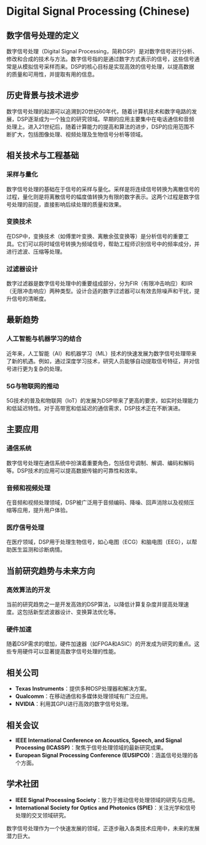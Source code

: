 # Digital Signal Processing (Chinese)

## 数字信号处理的定义

数字信号处理（Digital Signal Processing，简称DSP）是对数字信号进行分析、修改和合成的技术与方法。数字信号指的是通过数字方式表示的信号，这些信号通常是从模拟信号采样而来。DSP的核心目标是实现高效的信号处理，以提高数据的质量和可用性，并提取有用的信息。

## 历史背景与技术进步

数字信号处理的起源可以追溯到20世纪60年代，随着计算机技术和数字电路的发展，DSP逐渐成为一个独立的研究领域。早期的应用主要集中在电话通信和音频处理上。进入21世纪后，随着计算能力的提高和算法的进步，DSP的应用范围不断扩大，包括图像处理、视频处理及生物信号分析等领域。

## 相关技术与工程基础

### 采样与量化

数字信号处理的基础在于信号的采样与量化。采样是将连续信号转换为离散信号的过程，量化则是将离散信号的幅度值转换为有限的数字表示。这两个过程是数字信号处理的前提，直接影响后续处理的质量和效果。

### 变换技术

在DSP中，变换技术（如傅里叶变换、离散余弦变换等）是分析信号的重要工具。它们可以将时域信号转换为频域信号，帮助工程师识别信号中的频率成分，并进行滤波、压缩等处理。

### 过滤器设计

数字过滤器是数字信号处理中的重要组成部分，分为FIR（有限冲击响应）和IIR（无限冲击响应）两种类型。设计合适的数字过滤器可以有效去除噪声和干扰，提升信号的清晰度。

## 最新趋势

### 人工智能与机器学习的结合

近年来，人工智能（AI）和机器学习（ML）技术的快速发展为数字信号处理带来了新的机遇。例如，通过深度学习技术，研究人员能够自动提取信号特征，并对信号进行更为复杂的处理。

### 5G与物联网的推动

5G技术的普及和物联网（IoT）的发展为DSP带来了更高的要求，如实时处理能力和低延迟特性。对于高带宽和低延迟的通信需求，DSP技术正在不断演进。

## 主要应用

### 通信系统

数字信号处理在通信系统中扮演着重要角色，包括信号调制、解调、编码和解码等。DSP技术的应用可以提高数据传输的可靠性和效率。

### 音频和视频处理

在音频和视频处理领域，DSP被广泛用于音频编码、降噪、回声消除以及视频压缩等应用，提升用户体验。

### 医疗信号处理

在医疗领域，DSP用于处理生物信号，如心电图（ECG）和脑电图（EEG），以帮助医生监测和诊断病情。

## 当前研究趋势与未来方向

### 高效算法的开发

当前的研究趋势之一是开发高效的DSP算法，以降低计算复杂度并提高处理速度。这包括新型滤波器设计、变换算法优化等。

### 硬件加速

随着DSP需求的增加，硬件加速器（如FPGA和ASIC）的开发成为研究的重点。这些专用硬件可以显著提高数字信号处理的性能。

## 相关公司

- **Texas Instruments**：提供多种DSP处理器和解决方案。
- **Qualcomm**：在移动通信和多媒体处理领域有广泛应用。
- **NVIDIA**：利用其GPU进行高效的数字信号处理。

## 相关会议

- **IEEE International Conference on Acoustics, Speech, and Signal Processing (ICASSP)**：聚焦于信号处理领域的最新研究成果。
- **European Signal Processing Conference (EUSIPCO)**：涵盖信号处理的各个方面。

## 学术社团

- **IEEE Signal Processing Society**：致力于推动信号处理领域的研究与应用。
- **International Society for Optics and Photonics (SPIE)**：关注光学和信号处理的交叉领域研究。

数字信号处理作为一个快速发展的领域，正逐步融入各类技术应用中，未来的发展潜力巨大。